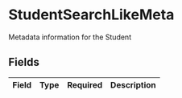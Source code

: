 # StudentSearchLikeMeta

Metadata information for the Student


## Fields

| Field       | Type        | Required    | Description |
| ----------- | ----------- | ----------- | ----------- |